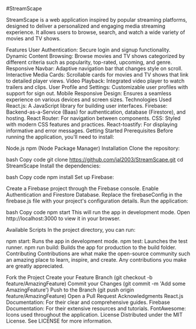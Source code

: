 #StreamScape

StreamScape is a web application inspired by popular streaming platforms, designed to deliver a personalized and engaging media streaming experience. It allows users to browse, search, and watch a wide variety of movies and TV shows.

Features
User Authentication: Secure login and signup functionality.
Dynamic Content Browsing: Browse movies and TV shows categorized by different criteria such as popularity, top-rated, upcoming, and genre.
Responsive Navbar: Adaptive navigation bar that changes style on scroll.
Interactive Media Cards: Scrollable cards for movies and TV shows that link to detailed player views.
Video Playback: Integrated video player to watch trailers and clips.
User Profile and Settings: Customizable user profiles with support for sign out.
Mobile Responsive Design: Ensures a seamless experience on various devices and screen sizes.
Technologies Used
React.js: A JavaScript library for building user interfaces.
Firebase: Backend-as-a-Service (Baas) for authentication, database (Firestore), and hosting.
React Router: For navigation between components.
CSS: Styled with modern CSS features and practices.
React-toastify: For displaying informative and error messages.
Getting Started
Prerequisites
Before running the application, you'll need to install:

Node.js
npm (Node Package Manager)
Installation
Clone the repository:

bash
Copy code
git clone https://github.com/jal2003/StreamScape.git
cd StreamScape
Install the dependencies:

bash
Copy code
npm install
Set up Firebase:

Create a Firebase project through the Firebase console.
Enable Authentication and Firestore Database.
Replace the firebaseConfig in the firebase.js file with your project's configuration details.
Run the application:

bash
Copy code
npm start
This will run the app in development mode. Open http://localhost:3000 to view it in your browser.

Available Scripts
In the project directory, you can run:

npm start: Runs the app in development mode.
npm test: Launches the test runner.
npm run build: Builds the app for production to the build folder.
Contributing
Contributions are what make the open-source community such an amazing place to learn, inspire, and create. Any contributions you make are greatly appreciated.

Fork the Project
Create your Feature Branch (git checkout -b feature/AmazingFeature)
Commit your Changes (git commit -m 'Add some AmazingFeature')
Push to the Branch (git push origin feature/AmazingFeature)
Open a Pull Request
Acknowledgments
React.js Documentation: For their clear and comprehensive guides.
Firebase Documentation: For their extensive resources and tutorials.
FontAwesome: Icons used throughout the application.
License
Distributed under the MIT License. See LICENSE for more information.
